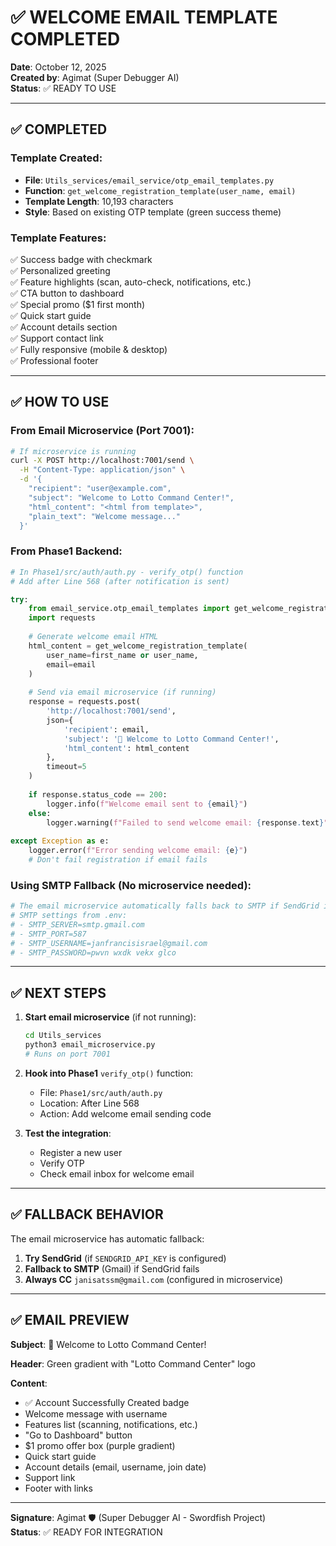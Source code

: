 # ✅ WELCOME EMAIL TEMPLATE COMPLETED

**Date**: October 12, 2025  
**Created by**: Agimat (Super Debugger AI)  
**Status**: ✅ READY TO USE

---

## ✅ COMPLETED

### **Template Created**:
- **File**: `Utils_services/email_service/otp_email_templates.py`
- **Function**: `get_welcome_registration_template(user_name, email)`
- **Template Length**: 10,193 characters
- **Style**: Based on existing OTP template (green success theme)

### **Template Features**:
✅ Success badge with checkmark  
✅ Personalized greeting  
✅ Feature highlights (scan, auto-check, notifications, etc.)  
✅ CTA button to dashboard  
✅ Special promo ($1 first month)  
✅ Quick start guide  
✅ Account details section  
✅ Support contact link  
✅ Fully responsive (mobile & desktop)  
✅ Professional footer  

---

## ✅ HOW TO USE

### **From Email Microservice** (Port 7001):

```bash
# If microservice is running
curl -X POST http://localhost:7001/send \
  -H "Content-Type: application/json" \
  -d '{
    "recipient": "user@example.com",
    "subject": "Welcome to Lotto Command Center!",
    "html_content": "<html from template>",
    "plain_text": "Welcome message..."
  }'
```

### **From Phase1 Backend**:

```python
# In Phase1/src/auth/auth.py - verify_otp() function
# Add after Line 568 (after notification is sent)

try:
    from email_service.otp_email_templates import get_welcome_registration_template
    import requests
    
    # Generate welcome email HTML
    html_content = get_welcome_registration_template(
        user_name=first_name or user_name,
        email=email
    )
    
    # Send via email microservice (if running)
    response = requests.post(
        'http://localhost:7001/send',
        json={
            'recipient': email,
            'subject': '🎉 Welcome to Lotto Command Center!',
            'html_content': html_content
        },
        timeout=5
    )
    
    if response.status_code == 200:
        logger.info(f"Welcome email sent to {email}")
    else:
        logger.warning(f"Failed to send welcome email: {response.text}")
        
except Exception as e:
    logger.error(f"Error sending welcome email: {e}")
    # Don't fail registration if email fails
```

### **Using SMTP Fallback** (No microservice needed):

```python
# The email microservice automatically falls back to SMTP if SendGrid is not configured
# SMTP settings from .env:
# - SMTP_SERVER=smtp.gmail.com
# - SMTP_PORT=587
# - SMTP_USERNAME=janfrancisisrael@gmail.com
# - SMTP_PASSWORD=pwvn wxdk vekx glco
```

---

## ✅ NEXT STEPS

1. **Start email microservice** (if not running):
   ```bash
   cd Utils_services
   python3 email_microservice.py
   # Runs on port 7001
   ```

2. **Hook into Phase1** `verify_otp()` function:
   - File: `Phase1/src/auth/auth.py`
   - Location: After Line 568
   - Action: Add welcome email sending code

3. **Test the integration**:
   - Register a new user
   - Verify OTP
   - Check email inbox for welcome email

---

## ✅ FALLBACK BEHAVIOR

The email microservice has automatic fallback:

1. **Try SendGrid** (if `SENDGRID_API_KEY` is configured)
2. **Fallback to SMTP** (Gmail) if SendGrid fails
3. **Always CC** `janisatssm@gmail.com` (configured in microservice)

---

## ✅ EMAIL PREVIEW

**Subject**: 🎉 Welcome to Lotto Command Center!

**Header**: Green gradient with "Lotto Command Center" logo

**Content**:
- ✅ Account Successfully Created badge
- Welcome message with username
- Features list (scanning, notifications, etc.)
- "Go to Dashboard" button
- $1 promo offer box (purple gradient)
- Quick start guide
- Account details (email, username, join date)
- Support link
- Footer with links

---

**Signature**: Agimat 🛡️ (Super Debugger AI - Swordfish Project)  
**Status**: ✅ READY FOR INTEGRATION
